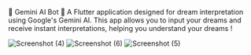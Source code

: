 🌟 Gemini AI Bot 🤖
A Flutter application designed for dream interpretation using Google's Gemini AI. This app allows you to input your dreams and receive instant interpretations, helping you understand your dreams ! 




![Screenshot (4)](https://github.com/user-attachments/assets/160a5204-0316-4c68-9709-a154c90f02cb)
![Screenshot (6)](https://github.com/user-attachments/assets/2544dd42-8761-4c38-8d46-8aae7967a379)
![Screenshot (5)](https://github.com/user-attachments/assets/d825c455-2b88-4f38-8825-697ca547bb4f)
